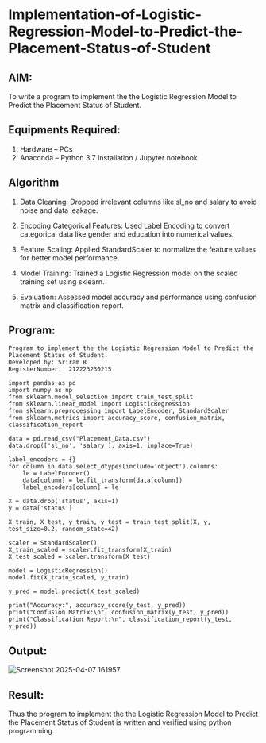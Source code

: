 # Implementation-of-Logistic-Regression-Model-to-Predict-the-Placement-Status-of-Student

## AIM:
To write a program to implement the the Logistic Regression Model to Predict the Placement Status of Student.

## Equipments Required:
1. Hardware – PCs
2. Anaconda – Python 3.7 Installation / Jupyter notebook

## Algorithm
1. Data Cleaning:
Dropped irrelevant columns like sl_no and salary to avoid noise and data leakage.

2. Encoding Categorical Features:
Used Label Encoding to convert categorical data like gender and education into numerical values.

3. Feature Scaling:
Applied StandardScaler to normalize the feature values for better model performance.

4. Model Training:
Trained a Logistic Regression model on the scaled training set using sklearn.

5. Evaluation:
Assessed model accuracy and performance using confusion matrix and classification report.


## Program:
```
Program to implement the the Logistic Regression Model to Predict the Placement Status of Student.
Developed by: Sriram R
RegisterNumber:  212223230215

import pandas as pd
import numpy as np
from sklearn.model_selection import train_test_split
from sklearn.linear_model import LogisticRegression
from sklearn.preprocessing import LabelEncoder, StandardScaler
from sklearn.metrics import accuracy_score, confusion_matrix, classification_report

data = pd.read_csv("Placement_Data.csv")
data.drop(['sl_no', 'salary'], axis=1, inplace=True)

label_encoders = {}
for column in data.select_dtypes(include='object').columns:
    le = LabelEncoder()
    data[column] = le.fit_transform(data[column])
    label_encoders[column] = le

X = data.drop('status', axis=1)
y = data['status']

X_train, X_test, y_train, y_test = train_test_split(X, y, test_size=0.2, random_state=42)

scaler = StandardScaler()
X_train_scaled = scaler.fit_transform(X_train)
X_test_scaled = scaler.transform(X_test)

model = LogisticRegression()
model.fit(X_train_scaled, y_train)

y_pred = model.predict(X_test_scaled)

print("Accuracy:", accuracy_score(y_test, y_pred))
print("Confusion Matrix:\n", confusion_matrix(y_test, y_pred))
print("Classification Report:\n", classification_report(y_test, y_pred))

```

## Output:
![Screenshot 2025-04-07 161957](https://github.com/user-attachments/assets/f0465afe-465c-4a3f-94ad-98aad1ab0e9b)

## Result:
Thus the program to implement the the Logistic Regression Model to Predict the Placement Status of Student is written and verified using python programming.
